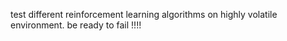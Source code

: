 test different reinforcement learning algorithms on highly volatile environment. be ready to fail !!!!

